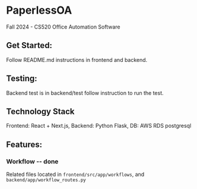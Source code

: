 # PaperlessOA
Fall 2024 - CS520
Office Automation Software

## Get Started: 
Follow README.md instructions in frontend and backend.

## Testing:
Backend test is in backend/test follow instruction to run the test.

## Technology Stack
Frontend: React + Next.js, Backend: Python Flask, DB: AWS RDS postgresql
## Features:
### Workflow -- done
Related files located in `frontend/src/app/workflows`, and `backend/app/workflow_routes.py`

